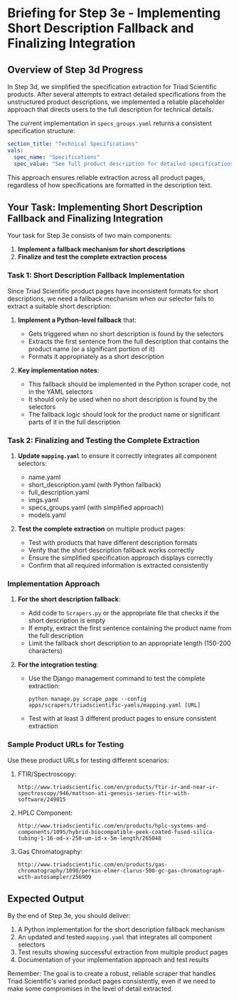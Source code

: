 # Briefing for Step 3e - Implementing Short Description Fallback and Finalizing Integration

## Overview of Step 3d Progress

In Step 3d, we simplified the specification extraction for Triad Scientific products. After several attempts to extract detailed specifications from the unstructured product descriptions, we implemented a reliable placeholder approach that directs users to the full description for technical details.

The current implementation in `specs_groups.yaml` returns a consistent specification structure:
```yaml
section_title: "Technical Specifications"
vals:
  spec_name: "Specifications"
  spec_value: "See full product description for detailed specifications"
```

This approach ensures reliable extraction across all product pages, regardless of how specifications are formatted in the description text.

## Your Task: Implementing Short Description Fallback and Finalizing Integration

Your task for Step 3e consists of two main components:

1. **Implement a fallback mechanism for short descriptions**
2. **Finalize and test the complete extraction process**

### Task 1: Short Description Fallback Implementation

Since Triad Scientific product pages have inconsistent formats for short descriptions, we need a fallback mechanism when our selector fails to extract a suitable short description:

1. **Implement a Python-level fallback** that:
   - Gets triggered when no short description is found by the selectors
   - Extracts the first sentence from the full description that contains the product name (or a significant portion of it)
   - Formats it appropriately as a short description

2. **Key implementation notes**:
   - This fallback should be implemented in the Python scraper code, not in the YAML selectors
   - It should only be used when no short description is found by the selectors
   - The fallback logic should look for the product name or significant parts of it in the full description

### Task 2: Finalizing and Testing the Complete Extraction

1. **Update `mapping.yaml`** to ensure it correctly integrates all component selectors:
   - name.yaml
   - short_description.yaml (with Python fallback)
   - full_description.yaml
   - imgs.yaml
   - specs_groups.yaml (with simplified approach)
   - models.yaml

2. **Test the complete extraction** on multiple product pages:
   - Test with products that have different description formats
   - Verify that the short description fallback works correctly
   - Ensure the simplified specification approach displays correctly
   - Confirm that all required information is extracted consistently

### Implementation Approach

1. **For the short description fallback**:
   - Add code to `Scrapers.py` or the appropriate file that checks if the short description is empty
   - If empty, extract the first sentence containing the product name from the full description
   - Limit the fallback short description to an appropriate length (150-200 characters)

2. **For the integration testing**:
   - Use the Django management command to test the complete extraction:
     ```
     python manage.py scrape_page --config apps/scrapers/triadscientific-yamls/mapping.yaml [URL]
     ```
   - Test with at least 3 different product pages to ensure consistent extraction

### Sample Product URLs for Testing

Use these product URLs for testing different scenarios:

1. FTIR/Spectroscopy: 
   ```
   http://www.triadscientific.com/en/products/ftir-ir-and-near-ir-spectroscopy/946/mattson-ati-genesis-series-ftir-with-software/249015
   ```

2. HPLC Component: 
   ```
   http://www.triadscientific.com/en/products/hplc-systems-and-components/1095/hybrid-biocompatible-peek-coated-fused-silica-tubing-1-16-od-x-250-um-id-x-5m-length/265048
   ```

3. Gas Chromatography: 
   ```
   http://www.triadscientific.com/en/products/gas-chromatography/1090/perkin-elmer-clarus-500-gc-gas-chromatograph-with-autosampler/256909
   ```

## Expected Output

By the end of Step 3e, you should deliver:

1. A Python implementation for the short description fallback mechanism
2. An updated and tested `mapping.yaml` that integrates all component selectors
3. Test results showing successful extraction from multiple product pages
4. Documentation of your implementation approach and test results

Remember: The goal is to create a robust, reliable scraper that handles Triad Scientific's varied product pages consistently, even if we need to make some compromises in the level of detail extracted. 